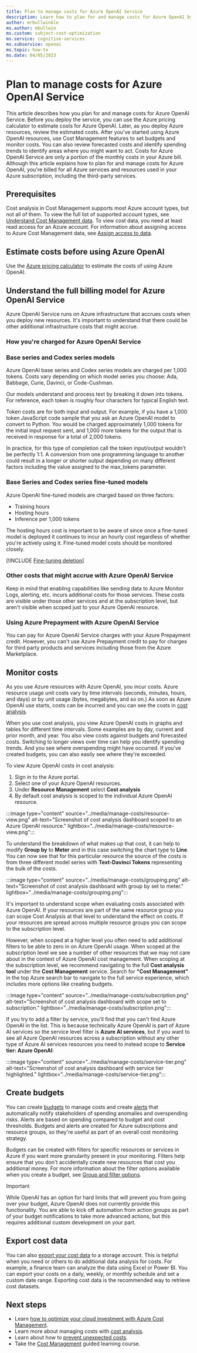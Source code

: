 ```yaml
---
title: Plan to manage costs for Azure OpenAI Service
description: Learn how to plan for and manage costs for Azure OpenAI by using cost analysis in the Azure portal.
author: mrbullwinkle
ms.author: mbullwin
ms.custom: subject-cost-optimization
ms.service: cognitive-services
ms.subservice: openai
ms.topic: how-to
ms.date: 04/05/2023
---
```



# Plan to manage costs for Azure OpenAI Service

This article describes how you plan for and manage costs for Azure OpenAI Service. Before you deploy the service, you can use the Azure pricing calculator to estimate costs for Azure OpenAI. Later, as you deploy Azure resources, review the estimated costs. After you've started using Azure OpenAI resources, use Cost Management features to set budgets and monitor costs. You can also review forecasted costs and identify spending trends to identify areas where you might want to act. Costs for Azure OpenAI Service are only a portion of the monthly costs in your Azure bill. Although this article explains how to plan for and manage costs for Azure OpenAI, you're billed for all Azure services and resources used in your Azure subscription, including the third-party services.

## Prerequisites

Cost analysis in Cost Management supports most Azure account types, but not all of them. To view the full list of supported account types, see [Understand Cost Management data](../../../cost-management-billing/costs/understand-cost-mgt-data.md?WT.mc_id=costmanagementcontent_docsacmhorizontal_-inproduct-learn). To view cost data, you need at least read access for an Azure account. For information about assigning access to Azure Cost Management data, see [Assign access to data](../../../cost-management/assign-access-acm-data.md?WT.mc_id=costmanagementcontent_docsacmhorizontal_-inproduct-learn).

## Estimate costs before using Azure OpenAI

Use the [Azure pricing calculator](https://azure.microsoft.com/pricing/calculator/) to estimate the costs of using Azure OpenAI.

## Understand the full billing model for Azure OpenAI Service

Azure OpenAI Service runs on Azure infrastructure that accrues costs when you deploy new resources. It's important to understand that there could be other additional infrastructure costs that might accrue.

### How you're charged for Azure OpenAI Service

### Base series and Codex series models

Azure OpenAI base series and Codex series models are charged per 1,000 tokens. Costs vary depending on which model series you choose: Ada, Babbage, Curie, Davinci, or Code-Cushman.

Our models understand and process text by breaking it down into tokens. For reference, each token is roughly four characters for typical English text.

Token costs are for both input and output. For example, if you have a 1,000 token JavaScript code sample that you ask an Azure OpenAI model to convert to Python. You would be charged approximately 1,000 tokens for the initial input request sent, and 1,000 more tokens for the output that is received in response for a total of 2,000 tokens.

In practice, for this type of completion call the token input/output wouldn't be perfectly 1:1. A conversion from one programming language to another could result in a longer or shorter output depending on many different factors including the value assigned to the max_tokens parameter.

### Base Series and Codex series fine-tuned models

Azure OpenAI fine-tuned models are charged based on three factors:

- Training hours
- Hosting hours
- Inference per 1,000 tokens

The hosting hours cost is important to be aware of since once a fine-tuned model is deployed it continues to incur an hourly cost regardless of whether you're actively using it. Fine-tuned model costs should be monitored closely.

[!INCLUDE [Fine-tuning deletion](../includes/fine-tune.md)]

### Other costs that might accrue with Azure OpenAI Service

Keep in mind that enabling capabilities like sending data to Azure Monitor Logs, alerting, etc. incurs additional costs for those services. These costs are visible under those other services and at the subscription level, but aren't visible when scoped just to your Azure OpenAI resource.

### Using Azure Prepayment with Azure OpenAI Service

You can pay for Azure OpenAI Service charges with your Azure Prepayment credit. However, you can't use Azure Prepayment credit to pay for charges for third party products and services including those from the Azure Marketplace.

## Monitor costs

As you use Azure resources with Azure OpenAI, you incur costs. Azure resource usage unit costs vary by time intervals (seconds, minutes, hours, and days) or by unit usage (bytes, megabytes, and so on.) As soon as Azure OpenAI use starts, costs can be incurred and you can see the costs in [cost analysis](../../../cost-management/quick-acm-cost-analysis.md?WT.mc_id=costmanagementcontent_docsacmhorizontal_-inproduct-learn).

When you use cost analysis, you view Azure OpenAI costs in graphs and tables for different time intervals. Some examples are by day, current and prior month, and year. You also view costs against budgets and forecasted costs. Switching to longer views over time can help you identify spending trends. And you see where overspending might have occurred. If you've created budgets, you can also easily see where they're exceeded.

To view Azure OpenAI costs in cost analysis:

1. Sign in to the Azure portal.
2. Select one of your Azure OpenAI resources.
3. Under **Resource Management** select **Cost analysis**
4. By default cost analysis is scoped to the individual Azure OpenAI resource.

:::image type="content" source="../media/manage-costs/resource-view.png" alt-text="Screenshot of cost analysis dashboard scoped to an Azure OpenAI resource." lightbox="../media/manage-costs/resource-view.png":::

To understand the breakdown of what makes up that cost, it can help to modify **Group by** to **Meter** and in this case switching the chart type to **Line**. You can now see that for this particular resource the source of the costs is from three different model series with **Text-Davinci Tokens** representing the bulk of the costs.  

:::image type="content" source="../media/manage-costs/grouping.png" alt-text="Screenshot of cost analysis dashboard with group by set to meter." lightbox="../media/manage-costs/grouping.png":::

It's important to understand scope when evaluating costs associated with Azure OpenAI. If your resources are part of the same resource group you can scope Cost Analysis at that level to understand the effect on costs. If your resources are spread across multiple resource groups you can scope to the subscription level.

However, when scoped at a higher level you often need to add additional filters to be able to zero in on Azure OpenAI usage. When scoped at the subscription level we see a number of other resources that we may not care about in the context of Azure OpenAI cost management. When scoping at the subscription level, we recommend navigating to the full **Cost analysis tool** under the **Cost Management** service. Search for **"Cost Management"** in the top Azure search bar to navigate to the full service experience, which includes more options like creating budgets.

:::image type="content" source="../media/manage-costs/subscription.png" alt-text="Screenshot of cost analysis dashboard with scope set to subscription." lightbox="../media/manage-costs/subscription.png":::

If you try to add a filter by service, you'll find that you can't find Azure OpenAI in the list. This is because technically Azure OpenAI is part of Azure AI services so the service level filter is **Azure AI services**, but if you want to see all Azure OpenAI resources across a subscription without any other type of Azure AI services resources you need to instead scope to **Service tier: Azure OpenAI**:

:::image type="content" source="../media/manage-costs/service-tier.png" alt-text="Screenshot of cost analysis dashboard with service tier highlighted." lightbox="../media/manage-costs/service-tier.png":::

## Create budgets

You can create [budgets](../../../cost-management/tutorial-acm-create-budgets.md?WT.mc_id=costmanagementcontent_docsacmhorizontal_-inproduct-learn) to manage costs and create [alerts](../../../cost-management-billing/costs/cost-mgt-alerts-monitor-usage-spending.md?WT.mc_id=costmanagementcontent_docsacmhorizontal_-inproduct-learn) that automatically notify stakeholders of spending anomalies and overspending risks. Alerts are based on spending compared to budget and cost thresholds. Budgets and alerts are created for Azure subscriptions and resource groups, so they're useful as part of an overall cost monitoring strategy.

Budgets can be created with filters for specific resources or services in Azure if you want more granularity present in your monitoring. Filters help ensure that you don't accidentally create new resources that cost you additional money. For more information about the filter options available when you create a budget, see [Group and filter options](../../../cost-management-billing/costs/group-filter.md?WT.mc_id=costmanagementcontent_docsacmhorizontal_-inproduct-learn).

> [!IMPORTANT]
> While OpenAI has an option for hard limits that will prevent you from going over your budget, Azure OpenAI does not currently provide this functionality. You are able to kick off automation from action groups as part of your budget notifications to take more advanced actions, but this requires additional custom development on your part.  

## Export cost data

You can also [export your cost data](../../../cost-management-billing/costs/tutorial-export-acm-data.md?WT.mc_id=costmanagementcontent_docsacmhorizontal_-inproduct-learn) to a storage account. This is helpful when you need or others to do additional data analysis for costs. For example, a finance team can analyze the data using Excel or Power BI. You can export your costs on a daily, weekly, or monthly schedule and set a custom date range. Exporting cost data is the recommended way to retrieve cost datasets.

## Next steps

- Learn [how to optimize your cloud investment with Azure Cost Management](../../../cost-management-billing/costs/cost-mgt-best-practices.md?WT.mc_id=costmanagementcontent_docsacmhorizontal_-inproduct-learn).
- Learn more about managing costs with [cost analysis](../../../cost-management-billing/costs/quick-acm-cost-analysis.md?WT.mc_id=costmanagementcontent_docsacmhorizontal_-inproduct-learn).
- Learn about how to [prevent unexpected costs](../../../cost-management-billing/understand/analyze-unexpected-charges.md?WT.mc_id=costmanagementcontent_docsacmhorizontal_-inproduct-learn).
- Take the [Cost Management](/training/paths/control-spending-manage-bills?WT.mc_id=costmanagementcontent_docsacmhorizontal_-inproduct-learn) guided learning course.
